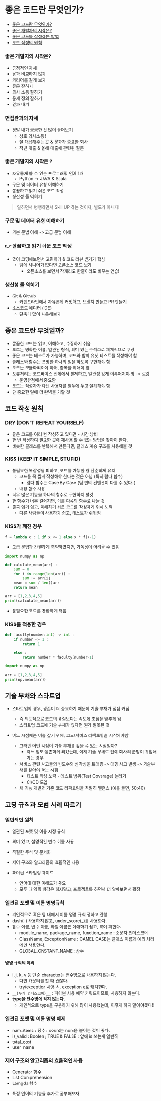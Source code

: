 # 좋은 코드란 무엇인가?

- [좋은 코드란 무엇인가?](#좋은-코드란-무엇인가)
- [좋은 개발자의 시작은?](#좋은-개발자의-시작은)
- [좋은 코드를 작성하는 방법](#좋은-코드란-무엇일까)
- [코드 작성의 원칙](#코드-작성-원칙)

### 좋은 개발자의 시작은?
* 긍정적인 자세
* 남과 비교하지 않기
* 커리어를 길게 보기
* 질문 잘하기
* 의사 소통 잘하기
* 문제 정의 잘하기
* 결과 내기

### 면접관과의 자세
* 정말 내가 궁금한 것 많이 물어보기
    * 상호 의사소통 !
    * 잘 대답해주는 곳 & 문화가 중요한 회사
    * 작년 매출 & 올해 매출에 관련된 질문

### 좋은 개발자의 시작은 ?
* 자유롭게 쓸 수 있는 프로그래밍 언어 1개
    * Python -> JAVA & Scala
* 구문 및 데이터 유형 이해하기
* 깔끔하고 읽기 쉬운 코드 작성
* 생산성 툴 익히기

> 일하면서 병행하면서 Skill UP 하는 것이지, 별도가 아니다!

### 구문 및 데이터 유형 이해하기
* 기본 문법 이해 -> 고급 문법 이해

### 👉 깔끔하고 읽기 쉬운 코드 작성 
* 많이 코딩해보면서 고민하기 & 코드 리뷰 받기가 핵심
    * 팀에 시니어가 없다면 오픈소스 코드 보기
        * 오픈소스를 보면서 작게라도 한줄이라도 바꾸는 연습!

### 생산성 툴 익히기
* Git & Github
    * 커맨드라인에서 자유롭게 커밋하고, 브랜치 만들고 PR 만들기
* 소스코드 에디터 (IDE)
    * 단축키 많이 사용해보기


## 좋은 코드란 무엇일까?
* 깔끔한 코드는 읽고, 이해하고, 수정하기 쉬움
* 코드는 명확한 이름, 일관된 형식, 의미 있는 주석으로 체계적으로 구성
* 좋은 코드는 테스트가 가능하며, 코드와 함께 유닛 테스트를 작성해야 함
* 클래스와 함수는 분명한 하나의 일을 하도록 구현해야 함
* 코드는 모듈화되어야 하며, 중복을 피해야 함
* 오류처리는 코드베이스 전체에서 철저하고, 일관성 있게 이루어져야 함 -> 로깅
    * 운영관점에서 중요함
* 코드는 작성자가 아닌 사용자를 염두에 두고 설계해야 함
* 단 중요한 일에 더 완벽을 기할 것 

## 코드 작성 원칙
### DRY (DON'T REPEAT YOURSELF)
* 같은 코드를 여러 번 작성하고 있다면 - 시간 낭비
* 한 번 작성하여 필요한 곳에 재사용 할 수 있는 방법을 찾아야 한다.
* 비슷한 클래스를 반복해서 만든다면, 클래스 계승 구조를 사용해볼 것 

### KISS (KEEP IT SIMPLE, STUPID)
* 불필요한 복잡성을 피하고, 코드를 가능한 한 단순하게 유지
    * 코드를 꼭 짧게 작성해야 한다는 것은 아님 (특히 람다 함수)
        - 람다 함수는 Case By Case (팀 만의 컨벤션이 다를 수 있다. )
    * 내장 함수 사용
* 너무 많은 기능을 하나의 함수로 구현하지 말것
* 한 함수가 너무 길어지면, 이를 다수의 함수로 나눌 것
* 결국 읽기 쉽고, 이해하기 쉬운 코드를 작성하기 위해 노력
    * 다른 사람들이 사용하기 쉽고, 테스트가 쉬워짐

### KISS가 깨진 경우
```python
f = lambda x : 1 if x <= 1 else x * f(x-1)
```
* 고급 문법과 간결하게 축약하였지만, 가독성이 어려울 수 있음

```python
import numpy as np

def calulate_mean(arr) : 
    sum = 0
    for i in range(len(arr)) :
        sum += arr[i]
    mean = sum / len()arr
    return mean

arr = [1,2,3,4,5]
print(calculate_mean(arr))
```
* 불필요한 코드를 장황하게 적음

### KISS를 적용한 경우
```python
def faculty(number:int) -> int : 
    if number <= 1 :
        return 1
        
    else :
        return number * faculty(number-1)
```

```python
import numpy as np

arr = [1,2,3,4,5]
print(np.mean(arr))
```


## 기술 부채와 스타트업
* 스타트업의 경우, 생존이 더 중요하기 때문에 기술 부채가 점점 커짐
    * 즉 의도적으로 코드의 품질보다는 속도에 초점을 맞추게 됨
    * 스타트업 코드에 기술 부채가 없다면 뭔가 잘못된 것

* 어느 시점에는 이를 갚기 위해, 코드/서비스 리팩토링을 시작해야함
    * 그러면 어떤 시점이 기술 부채를 갚을 수 있는 시점일까?
        * 어느 정도 생존하게 되었는데, 이제 기술 부채로 인해 회사의 운명이 위험해지는 경우
    * 서비스 관련 사고들의 빈도수와 심각성을 트래킹 -> 대형 사고 발생 -> 기술부채를 갚아야 하는 시점
        * 테스트 작성 노력 - 테스트 범위(Test Coverage) 늘리기
        * CI/CD 도입
    * 새 기능 개발과 기존 코드 리팩토링을 적절히 밸런스 (예를 들면, 60:40)

## 코딩 규칙과 모범 사례 따르기
### 일반적인 원칙
* 일관된 포맷 및 이름 지정 규칙
* 의미 있고, 설명적인 변수 이름 사용
* 적절한 주석 및 문서화
* 제어 구조와 알고리즘의 효율적인 사용

* 파이썬 스타일링 가이드
    - 언어에 대한 이해도가 중요
    - 모두 다 익힐 생각은 하지말고, 프로젝트를 하면서 더 알아보면서 확장

### 일관된 포맷 및 이름 명명규칙
* 개인적으로 혹은 팀 내에서 이름 명명 규칙 정하고 진행
* dash(-) 사용하지 않고, under_score(_)를 사용한다.
* 함수 이름, 변수 이름, 파일 이름은 이해하기 쉽고, 약어 피한다.
    * module_name, package_name, function_name : 소문자 언더스코어
    * ClassName, ExceptionName : CAMEL CASE는 클래스 이름과 예외 처리에만 사용한다.
    * GLOBAL_CNSTANT_NAME : 상수


#### 명명 규칙의 예외
* i, j, k, v 등 단순 character는 변수명으로 사용하지 않는다.
    * 다만 카운터를 할 때 괜찮다.
    * try/exception 사용 시, exception e로 캐치한다.
* `__(두개 언더스코어)__` : 파이썬 사용 예약 키워드이므로, 사용하지 않는다.
* **type을 변수명에 적지 않는다.**
    * 개인적으로 type을 구분하기 위해 많이 사용했는데, 이렇게 하지 말아야겠다!!

### 일관된 포맷 및 이름 명명 예제
* num_items : 정수 : count는 num을 붙이는 것이 좋다.
* is_valid : Boolen ; TRUE & FALSE : 앞에 is 쓰는게 일반적
* total_cost
* user_name


### 제어 구조와 알고리즘의 효율적인 사용
* Generator 함수
* List Comprehension
* Lamgda 함수

- 특정 언어의 기능들 추가로 공부해보자
